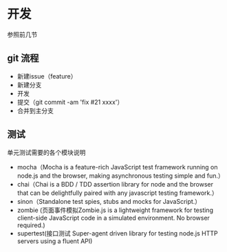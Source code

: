 # 开发

参照前几节

## git 流程

- 新建issue（feature）
- 新建分支
- 开发
- 提交（git commit -am 'fix #21 xxxx'）
- 合并到主分支

## 测试

单元测试需要的各个模块说明

- mocha（Mocha is a feature-rich JavaScript test framework running on node.js and the browser, making asynchronous testing simple and fun.）
- chai（Chai is a BDD / TDD assertion library for node and the browser that can be delightfully paired with any javascript testing framework.）
- sinon（Standalone test spies, stubs and mocks for JavaScript.）
- zombie (页面事件模拟Zombie.js is a lightweight framework for testing client-side JavaScript code in a simulated environment. No browser required.)
- supertest(接口测试 Super-agent driven library for testing node.js HTTP servers using a fluent API)

